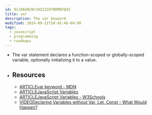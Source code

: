 ```yaml
---
id: 01J8AGNCNYJHZZ1597NDMDFQ4Z
title: var
description: The var keyword
modified: 2024-09-21T10:45:46-04:00
tags:
  - javascript
  - programming
  - roadmaps
---
```

- The var statement declares a function-scoped or globally-scoped variable, optionally initializing it to a value.
- ## Resources
	-  [ARTICLEvar keyword - MDN](https://developer.mozilla.org/en-US/docs/Web/JavaScript/Reference/Statements/var)
	- [ARTICLEJavaScript Variables](https://javascript.info/variables)
	- [ARTICLEJavaScript Variables - W3Schools](https://www.w3schools.com/js/js_variables.asp)
	- [VIDEODeclaring Variables without Var, Let, Const - What Would Happen?](https://www.youtube.com/watch?v=6UAKBYpUC-Y)